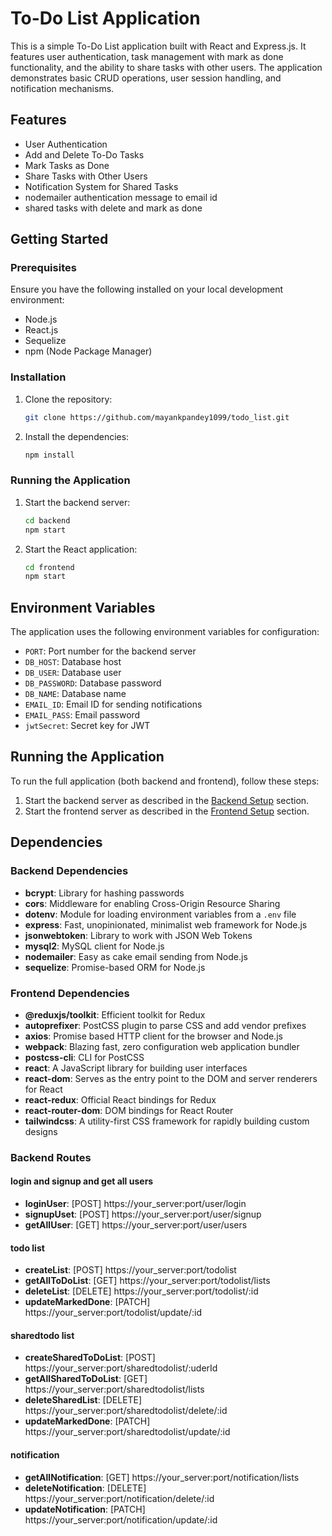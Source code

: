 # To-Do List Application

This is a simple To-Do List application built with React and Express.js. It features user authentication, task management with mark as done functionality, and the ability to share tasks with other users. The application demonstrates basic CRUD operations, user session handling, and notification mechanisms.

## Features

- User Authentication
- Add and Delete To-Do Tasks
- Mark Tasks as Done
- Share Tasks with Other Users
- Notification System for Shared Tasks
- nodemailer authentication message to email id
- shared tasks with delete and mark as done 

## Getting Started

### Prerequisites

Ensure you have the following installed on your local development environment:

- Node.js
- React.js
- Sequelize
- npm (Node Package Manager)

### Installation

1. Clone the repository:

    ```bash
    git clone https://github.com/mayankpandey1099/todo_list.git
    ```

2. Install the dependencies:

    ```bash
    npm install
    ```

### Running the Application

1. Start the backend server:

    ```bash
    cd backend
    npm start
    ```

2. Start the React application:

    ```bash
    cd frontend
    npm start
    ```

## Environment Variables

The application uses the following environment variables for configuration:

- `PORT`: Port number for the backend server
- `DB_HOST`: Database host
- `DB_USER`: Database user
- `DB_PASSWORD`: Database password
- `DB_NAME`: Database name
- `EMAIL_ID`: Email ID for sending notifications
- `EMAIL_PASS`: Email password
- `jwtSecret`: Secret key for JWT


## Running the Application

To run the full application (both backend and frontend), follow these steps:

1. Start the backend server as described in the [Backend Setup](#backend-setup) section.
2. Start the frontend server as described in the [Frontend Setup](#frontend-setup) section.

## Dependencies

### Backend Dependencies
- **bcrypt**: Library for hashing passwords
- **cors**: Middleware for enabling Cross-Origin Resource Sharing
- **dotenv**: Module for loading environment variables from a `.env` file
- **express**: Fast, unopinionated, minimalist web framework for Node.js
- **jsonwebtoken**: Library to work with JSON Web Tokens
- **mysql2**: MySQL client for Node.js
- **nodemailer**: Easy as cake email sending from Node.js
- **sequelize**: Promise-based ORM for Node.js

### Frontend Dependencies
- **@reduxjs/toolkit**: Efficient toolkit for Redux
- **autoprefixer**: PostCSS plugin to parse CSS and add vendor prefixes
- **axios**: Promise based HTTP client for the browser and Node.js
- **webpack**: Blazing fast, zero configuration web application bundler
- **postcss-cli**: CLI for PostCSS
- **react**: A JavaScript library for building user interfaces
- **react-dom**: Serves as the entry point to the DOM and server renderers for React
- **react-redux**: Official React bindings for Redux
- **react-router-dom**: DOM bindings for React Router
- **tailwindcss**: A utility-first CSS framework for rapidly building custom designs

### Backend Routes
#### login and signup and get all users
- **loginUser**: [POST] https://your_server:port/user/login     
- **signupUset**: [POST] https://your_server:port/user/signup
- **getAllUser**: [GET] https://your_server:port/user/users

#### todo list
- **createList**: [POST] https://your_server:port/todolist
- **getAllToDoList**: [GET] https://your_server:port/todolist/lists
- **deleteList**: [DELETE] https://your_server:port/todolist/:id
- **updateMarkedDone**: [PATCH] https://your_server:port/todolist/update/:id

#### sharedtodo list
- **createSharedToDoList**: [POST] https://your_server:port/sharedtodolist/:uderId
- **getAllSharedToDoList**: [GET] https://your_server:port/sharedtodolist/lists
- **deleteSharedList**: [DELETE] https://your_server:port/sharedtodolist/delete/:id
- **updateMarkedDone**: [PATCH] https://your_server:port/sharedtodolist/update/:id

#### notification
- **getAllNotification**: [GET] https://your_server:port/notification/lists
- **deleteNotification**: [DELETE] https://your_server:port/notification/delete/:id
- **updateNotification**: [PATCH] https://your_server:port/notification/update/:id 






